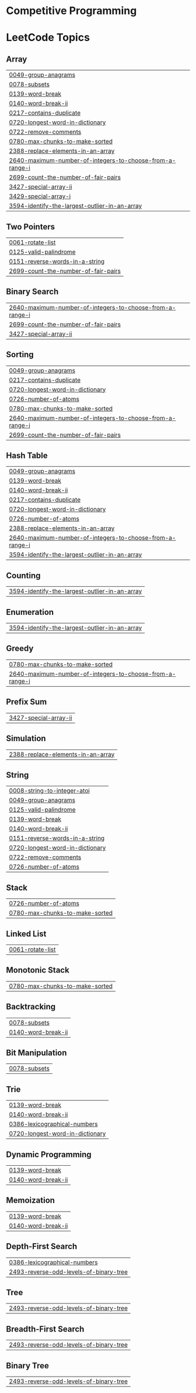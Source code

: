 # Competitive Programming

<!---LeetCode Topics Start-->
# LeetCode Topics
## Array
|  |
| ------- |
| [0049-group-anagrams](https://github.com/MastewalB/a2sv-competitive-programming/tree/master/0049-group-anagrams) |
| [0078-subsets](https://github.com/MastewalB/a2sv-competitive-programming/tree/master/0078-subsets) |
| [0139-word-break](https://github.com/MastewalB/a2sv-competitive-programming/tree/master/0139-word-break) |
| [0140-word-break-ii](https://github.com/MastewalB/a2sv-competitive-programming/tree/master/0140-word-break-ii) |
| [0217-contains-duplicate](https://github.com/MastewalB/a2sv-competitive-programming/tree/master/0217-contains-duplicate) |
| [0720-longest-word-in-dictionary](https://github.com/MastewalB/a2sv-competitive-programming/tree/master/0720-longest-word-in-dictionary) |
| [0722-remove-comments](https://github.com/MastewalB/a2sv-competitive-programming/tree/master/0722-remove-comments) |
| [0780-max-chunks-to-make-sorted](https://github.com/MastewalB/a2sv-competitive-programming/tree/master/0780-max-chunks-to-make-sorted) |
| [2388-replace-elements-in-an-array](https://github.com/MastewalB/a2sv-competitive-programming/tree/master/2388-replace-elements-in-an-array) |
| [2640-maximum-number-of-integers-to-choose-from-a-range-i](https://github.com/MastewalB/a2sv-competitive-programming/tree/master/2640-maximum-number-of-integers-to-choose-from-a-range-i) |
| [2699-count-the-number-of-fair-pairs](https://github.com/MastewalB/a2sv-competitive-programming/tree/master/2699-count-the-number-of-fair-pairs) |
| [3427-special-array-ii](https://github.com/MastewalB/a2sv-competitive-programming/tree/master/3427-special-array-ii) |
| [3429-special-array-i](https://github.com/MastewalB/a2sv-competitive-programming/tree/master/3429-special-array-i) |
| [3594-identify-the-largest-outlier-in-an-array](https://github.com/MastewalB/a2sv-competitive-programming/tree/master/3594-identify-the-largest-outlier-in-an-array) |
## Two Pointers
|  |
| ------- |
| [0061-rotate-list](https://github.com/MastewalB/a2sv-competitive-programming/tree/master/0061-rotate-list) |
| [0125-valid-palindrome](https://github.com/MastewalB/a2sv-competitive-programming/tree/master/0125-valid-palindrome) |
| [0151-reverse-words-in-a-string](https://github.com/MastewalB/a2sv-competitive-programming/tree/master/0151-reverse-words-in-a-string) |
| [2699-count-the-number-of-fair-pairs](https://github.com/MastewalB/a2sv-competitive-programming/tree/master/2699-count-the-number-of-fair-pairs) |
## Binary Search
|  |
| ------- |
| [2640-maximum-number-of-integers-to-choose-from-a-range-i](https://github.com/MastewalB/a2sv-competitive-programming/tree/master/2640-maximum-number-of-integers-to-choose-from-a-range-i) |
| [2699-count-the-number-of-fair-pairs](https://github.com/MastewalB/a2sv-competitive-programming/tree/master/2699-count-the-number-of-fair-pairs) |
| [3427-special-array-ii](https://github.com/MastewalB/a2sv-competitive-programming/tree/master/3427-special-array-ii) |
## Sorting
|  |
| ------- |
| [0049-group-anagrams](https://github.com/MastewalB/a2sv-competitive-programming/tree/master/0049-group-anagrams) |
| [0217-contains-duplicate](https://github.com/MastewalB/a2sv-competitive-programming/tree/master/0217-contains-duplicate) |
| [0720-longest-word-in-dictionary](https://github.com/MastewalB/a2sv-competitive-programming/tree/master/0720-longest-word-in-dictionary) |
| [0726-number-of-atoms](https://github.com/MastewalB/a2sv-competitive-programming/tree/master/0726-number-of-atoms) |
| [0780-max-chunks-to-make-sorted](https://github.com/MastewalB/a2sv-competitive-programming/tree/master/0780-max-chunks-to-make-sorted) |
| [2640-maximum-number-of-integers-to-choose-from-a-range-i](https://github.com/MastewalB/a2sv-competitive-programming/tree/master/2640-maximum-number-of-integers-to-choose-from-a-range-i) |
| [2699-count-the-number-of-fair-pairs](https://github.com/MastewalB/a2sv-competitive-programming/tree/master/2699-count-the-number-of-fair-pairs) |
## Hash Table
|  |
| ------- |
| [0049-group-anagrams](https://github.com/MastewalB/a2sv-competitive-programming/tree/master/0049-group-anagrams) |
| [0139-word-break](https://github.com/MastewalB/a2sv-competitive-programming/tree/master/0139-word-break) |
| [0140-word-break-ii](https://github.com/MastewalB/a2sv-competitive-programming/tree/master/0140-word-break-ii) |
| [0217-contains-duplicate](https://github.com/MastewalB/a2sv-competitive-programming/tree/master/0217-contains-duplicate) |
| [0720-longest-word-in-dictionary](https://github.com/MastewalB/a2sv-competitive-programming/tree/master/0720-longest-word-in-dictionary) |
| [0726-number-of-atoms](https://github.com/MastewalB/a2sv-competitive-programming/tree/master/0726-number-of-atoms) |
| [2388-replace-elements-in-an-array](https://github.com/MastewalB/a2sv-competitive-programming/tree/master/2388-replace-elements-in-an-array) |
| [2640-maximum-number-of-integers-to-choose-from-a-range-i](https://github.com/MastewalB/a2sv-competitive-programming/tree/master/2640-maximum-number-of-integers-to-choose-from-a-range-i) |
| [3594-identify-the-largest-outlier-in-an-array](https://github.com/MastewalB/a2sv-competitive-programming/tree/master/3594-identify-the-largest-outlier-in-an-array) |
## Counting
|  |
| ------- |
| [3594-identify-the-largest-outlier-in-an-array](https://github.com/MastewalB/a2sv-competitive-programming/tree/master/3594-identify-the-largest-outlier-in-an-array) |
## Enumeration
|  |
| ------- |
| [3594-identify-the-largest-outlier-in-an-array](https://github.com/MastewalB/a2sv-competitive-programming/tree/master/3594-identify-the-largest-outlier-in-an-array) |
## Greedy
|  |
| ------- |
| [0780-max-chunks-to-make-sorted](https://github.com/MastewalB/a2sv-competitive-programming/tree/master/0780-max-chunks-to-make-sorted) |
| [2640-maximum-number-of-integers-to-choose-from-a-range-i](https://github.com/MastewalB/a2sv-competitive-programming/tree/master/2640-maximum-number-of-integers-to-choose-from-a-range-i) |
## Prefix Sum
|  |
| ------- |
| [3427-special-array-ii](https://github.com/MastewalB/a2sv-competitive-programming/tree/master/3427-special-array-ii) |
## Simulation
|  |
| ------- |
| [2388-replace-elements-in-an-array](https://github.com/MastewalB/a2sv-competitive-programming/tree/master/2388-replace-elements-in-an-array) |
## String
|  |
| ------- |
| [0008-string-to-integer-atoi](https://github.com/MastewalB/a2sv-competitive-programming/tree/master/0008-string-to-integer-atoi) |
| [0049-group-anagrams](https://github.com/MastewalB/a2sv-competitive-programming/tree/master/0049-group-anagrams) |
| [0125-valid-palindrome](https://github.com/MastewalB/a2sv-competitive-programming/tree/master/0125-valid-palindrome) |
| [0139-word-break](https://github.com/MastewalB/a2sv-competitive-programming/tree/master/0139-word-break) |
| [0140-word-break-ii](https://github.com/MastewalB/a2sv-competitive-programming/tree/master/0140-word-break-ii) |
| [0151-reverse-words-in-a-string](https://github.com/MastewalB/a2sv-competitive-programming/tree/master/0151-reverse-words-in-a-string) |
| [0720-longest-word-in-dictionary](https://github.com/MastewalB/a2sv-competitive-programming/tree/master/0720-longest-word-in-dictionary) |
| [0722-remove-comments](https://github.com/MastewalB/a2sv-competitive-programming/tree/master/0722-remove-comments) |
| [0726-number-of-atoms](https://github.com/MastewalB/a2sv-competitive-programming/tree/master/0726-number-of-atoms) |
## Stack
|  |
| ------- |
| [0726-number-of-atoms](https://github.com/MastewalB/a2sv-competitive-programming/tree/master/0726-number-of-atoms) |
| [0780-max-chunks-to-make-sorted](https://github.com/MastewalB/a2sv-competitive-programming/tree/master/0780-max-chunks-to-make-sorted) |
## Linked List
|  |
| ------- |
| [0061-rotate-list](https://github.com/MastewalB/a2sv-competitive-programming/tree/master/0061-rotate-list) |
## Monotonic Stack
|  |
| ------- |
| [0780-max-chunks-to-make-sorted](https://github.com/MastewalB/a2sv-competitive-programming/tree/master/0780-max-chunks-to-make-sorted) |
## Backtracking
|  |
| ------- |
| [0078-subsets](https://github.com/MastewalB/a2sv-competitive-programming/tree/master/0078-subsets) |
| [0140-word-break-ii](https://github.com/MastewalB/a2sv-competitive-programming/tree/master/0140-word-break-ii) |
## Bit Manipulation
|  |
| ------- |
| [0078-subsets](https://github.com/MastewalB/a2sv-competitive-programming/tree/master/0078-subsets) |
## Trie
|  |
| ------- |
| [0139-word-break](https://github.com/MastewalB/a2sv-competitive-programming/tree/master/0139-word-break) |
| [0140-word-break-ii](https://github.com/MastewalB/a2sv-competitive-programming/tree/master/0140-word-break-ii) |
| [0386-lexicographical-numbers](https://github.com/MastewalB/a2sv-competitive-programming/tree/master/0386-lexicographical-numbers) |
| [0720-longest-word-in-dictionary](https://github.com/MastewalB/a2sv-competitive-programming/tree/master/0720-longest-word-in-dictionary) |
## Dynamic Programming
|  |
| ------- |
| [0139-word-break](https://github.com/MastewalB/a2sv-competitive-programming/tree/master/0139-word-break) |
| [0140-word-break-ii](https://github.com/MastewalB/a2sv-competitive-programming/tree/master/0140-word-break-ii) |
## Memoization
|  |
| ------- |
| [0139-word-break](https://github.com/MastewalB/a2sv-competitive-programming/tree/master/0139-word-break) |
| [0140-word-break-ii](https://github.com/MastewalB/a2sv-competitive-programming/tree/master/0140-word-break-ii) |
## Depth-First Search
|  |
| ------- |
| [0386-lexicographical-numbers](https://github.com/MastewalB/a2sv-competitive-programming/tree/master/0386-lexicographical-numbers) |
| [2493-reverse-odd-levels-of-binary-tree](https://github.com/MastewalB/a2sv-competitive-programming/tree/master/2493-reverse-odd-levels-of-binary-tree) |
## Tree
|  |
| ------- |
| [2493-reverse-odd-levels-of-binary-tree](https://github.com/MastewalB/a2sv-competitive-programming/tree/master/2493-reverse-odd-levels-of-binary-tree) |
## Breadth-First Search
|  |
| ------- |
| [2493-reverse-odd-levels-of-binary-tree](https://github.com/MastewalB/a2sv-competitive-programming/tree/master/2493-reverse-odd-levels-of-binary-tree) |
## Binary Tree
|  |
| ------- |
| [2493-reverse-odd-levels-of-binary-tree](https://github.com/MastewalB/a2sv-competitive-programming/tree/master/2493-reverse-odd-levels-of-binary-tree) |
<!---LeetCode Topics End-->